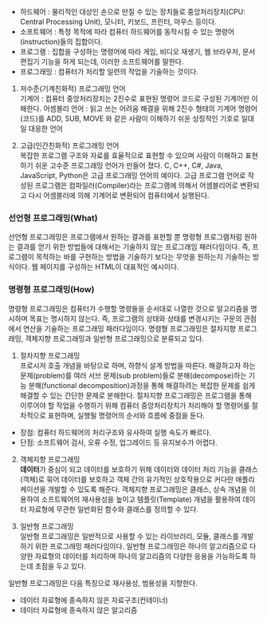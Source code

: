 
* 하드웨어 : 물리적인 대상인 손으로 만질 수 있는 장치들로 중앙처리장치(CPU: Central Processing Unit), 모니터, 키보드, 프린터, 마우스 등이다.
* 소프트웨어 : 특정 목적에 따라 컴퓨터 하드웨어를 동작시킬 수 있는 명령어(instruction)들의 집합이다.
* 프로그램 : 집합을 구성하는 명령어에 따라 게임, 비디오 재생기, 웹 브라우저, 문서 편집기 기능을 하게 되는데, 이러한 소프트웨어를 말한다.
* 프로그래밍 : 컴퓨터가 처리할 일련의 작업을 기술하는 것이다.

1. 저수준(기계친화적) 프로그래밍 언어  
기계어 : 컴퓨터 중앙처리장치는 2진수로 표현된 명령어 코드로 구성된 기계어만 이해한다.
어셈블리 언어 : 읽고 쓰는 어려움 해결을 위해 2진수 형태의 기계어 명령어(코드)를 ADD, SUB, MOVE 와 같은 사람이 이해하기 쉬운 상징적인 기호로 일대일 대응한 언어

2. 고급(인간친화적) 프로그래밍 언어  
복잡한 프로그램 구조와 자료를 효율적으로 표현할 수 있으며 사람이 이해하고 표현하기 쉬운 고수준 프로그래밍 언어가 만들어 졌다. C, C++, C#, Java, JavaScript, Python은 고급 프로그래밍 언어의 예이다. 고급 프로그램 언어로 작성된 프로그램은 컴파일러(Compiler)라는 프로그램에 의해서 어셈블리어로 변환되고 다시 어셈블러에 의해 기계어로 변환되어 컴퓨터에서 실행된다.


### 선언형 프로그래밍(What)  
선언형 프로그래밍은 프로그램에서 원하는 결과를 표현할 뿐 명령형 프로그램처럼 원하는 결과를 얻기 위한 방법들에 대해서는 기술하지 않는 프로그래임 패러다임이다. 즉, 프로그램이 목적하는 바를 구현하는 방법을 기술하기 보다는 무엇을 원하는지 기술하는 방식이다.
웹 페이지를 구성하는 HTML이 대표적인 예시이다.

### 명령형 프로그래밍(How)  
명령형 프로그래밍은 컴퓨터가 수행할 명령들을 순서대로 나열한 것으로 알고리즘을 명시하며 목표는 명시하지 않는다. 즉, 프로그램의 상태와 상태를 변경시키는 구문의 관점에서 연산을 기술하는 프로그래밍 패러다임이다.
명령형 프로그래밍은 절차지향 프로그래밍, 객체지향 프로그래밍과 일반형 프로그래밍으로 분류되고 있다.

1. 절차지향 프로그래밍  
프로시저 호출 개념을 바탕으로 하며, 하향식 설계 방법을 따른다. 해결하고자 하는 문제(problem)를 여러 서브 문제(sub problem)들로 분해(decompose)하는 기능 분해(functional decomposition)과정을 통해 해결하려는 복잡한 문제를 쉽게 해결할 수 있는 간단한 문제로 분해한다.
절차지향 프로그래밍은 프로그램을 통해 이루어야 할 작업을 수행하기 위해 컴퓨터 중앙처리장치가 처리해야 할 명령어를 절차적으로 표현하며, 실행될 명령어의 순서와 흐름에 중점을 둔다.

* 장점: 컴퓨터 하드웨어의 처리구조와 유사하여 실행 속도가 빠르다.
* 단점: 소프트웨어 검사, 오류 수정, 업그레이드 등 유지보수가 어렵다.

2. 객체지향 프로그래밍  
**데이터**가 중심이 되고 데이터를 보호하기 위해 데이터와 데이터 처리 기능을 클래스(객체)로 묶어 데이터를 보호하고 객체 간의 유기적인 상호작용으로 커다란 애플리케이션을 개발할 수 있도록 해준다.
객체지향 프로그래밍은 클래스, 상속 개념을 이용하여 소프트웨어의 재사용성을 높이고 템플릿(Template) 개념을 활용하여 데이터 자료형에 무관한 일반화된 함수와 클래스를 정의할 수 있다.

3. 일반형 프로그래밍  
일반형 프로그래밍은 일반적으로 사용할 수 있는 라이브러리, 모듈, 클래스를 개발하기 위한 프로그래밍 패러다임이다. 일반형 프로그래밍은 하나의 알고리즘으로 다양한 자료형의 데이터를 처리하며 하나의 알고리즘의 다양한 응용을 가능하도록 하는데 초점을 두고 있다.

일반형 프로그래밍은 다음 특징으로 재사용성, 범용성을 지향한다.

* 데이터 자료형에 종속하지 않은 자료구조(컨테이너)
* 데이터 자료형에 종속하지 않은 알고리즘
